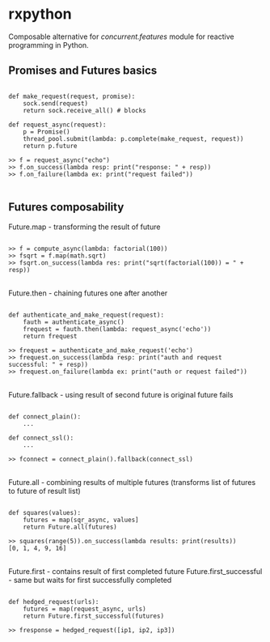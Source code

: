 rxpython
========

Composable alternative for _concurrent.features_ module for reactive programming in Python.

Promises and Futures basics
---------------------------

<pre>
<code>
def make_request(request, promise):
    sock.send(request)
    return sock.receive_all() # blocks

def request_async(request):
    p = Promise()
    thread_pool.submit(lambda: p.complete(make_request, request))
    return p.future

>> f = request_async("echo")
>> f.on_success(lambda resp: print("response: " + resp))
>> f.on_failure(lambda ex: print("request failed"))
</code>
</pre>

Futures composability
---------------------

Future.map - transforming the result of future

<pre>
<code>
>> f = compute_async(lambda: factorial(100))
>> fsqrt = f.map(math.sqrt)
>> fsqrt.on_success(lambda res: print("sqrt(factorial(100)) = " + resp))
</code>
</pre>

Future.then - chaining futures one after another

<pre>
<code>
def authenticate_and_make_request(request):
    fauth = authenticate_async()
    frequest = fauth.then(lambda: request_async('echo'))
    return frequest

>> frequest = authenticate_and_make_request('echo')
>> frequest.on_success(lambda resp: print("auth and request successful: " + resp))
>> frequest.on_failure(lambda ex: print("auth or request failed"))
</code>
</pre>

Future.fallback - using result of second future is original future fails

<pre>
<code>
def connect_plain():
    ...

def connect_ssl():
    ...

>> fconnect = connect_plain().fallback(connect_ssl)
</code>
</pre>

Future.all - combining results of multiple futures (transforms list of futures to future of result list)

<pre>
<code>
def squares(values):
    futures = map(sqr_async, values]
    return Future.all(futures)

>> squares(range(5)).on_success(lambda results: print(results))
[0, 1, 4, 9, 16]
</code>
</pre>

Future.first - contains result of first completed future
Future.first_successful - same but waits for first successfully completed

<pre>
<code>
def hedged_request(urls):
    futures = map(request_async, urls)
    return Future.first_successful(futures)

>> fresponse = hedged_request([ip1, ip2, ip3])
</code>
</pre>